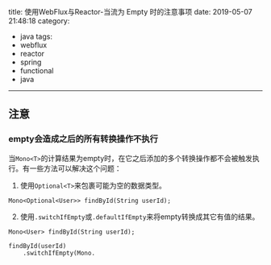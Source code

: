 title: 使用WebFlux与Reactor-当流为 Empty 时的注意事项
date: 2019-05-07 21:48:18
category:
  - java
tags:
  - webflux
  - reactor
  - spring
  - functional
  - java
---

## 注意

### empty会造成之后的所有转换操作不执行

当`Mono<T>`的计算结果为empty时，在它之后添加的多个转换操作都不会被触发执行。有一些方法可以解决这个问题：

1. 使用`Optional<T>`来包裹可能为空的数据类型。

```
Mono<Optional<User>> findById(String userId);
```

2. 使用`.switchIfEmpty`或`.defaultIfEmpty`来将empty转换成其它有值的结果。

```
Mono<User> findById(String userId);

findById(userId)
    .switchIfEmpty(Mono.
```

